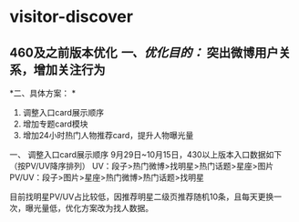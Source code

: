visitor-discover
================

**460及之前版本优化**
*一、优化目的：*
突出微博用户关系，增加关注行为
---------------------------------------
*二、具体方案： *
1.	调整入口card展示顺序
2.	增加专题card模块
3.	增加24小时热门人物推荐card，提升人物曝光量

一、	调整入口card展示顺序
9月29日~10月15日，430以上版本入口数据如下（按PV/UV降序排列）
UV：段子>热门微博>找明星>热门话题>星座>图片
PV/UV：段子>图片>星座>热门微博>热门话题>找明星
 

目前找明星PV/UV占比较低，因推荐明星二级页推荐随机10条，且每天更换一次，曝光量低，优化方案改为找人数据。

 
